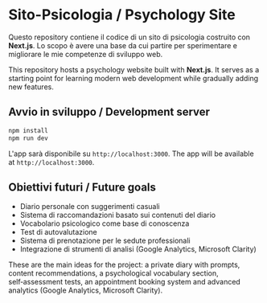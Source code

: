 # Sito-Psicologia / Psychology Site

Questo repository contiene il codice di un sito di psicologia costruito con **Next.js**.
Lo scopo è avere una base da cui partire per sperimentare e migliorare le mie
competenze di sviluppo web.

This repository hosts a psychology website built with **Next.js**. It serves as a
starting point for learning modern web development while gradually adding new
features.

## Avvio in sviluppo / Development server

```bash
npm install
npm run dev
```

L'app sarà disponibile su `http://localhost:3000`.
The app will be available at `http://localhost:3000`.

## Obiettivi futuri / Future goals

- Diario personale con suggerimenti casuali
- Sistema di raccomandazioni basato sui contenuti del diario
- Vocabolario psicologico come base di conoscenza
- Test di autovalutazione
- Sistema di prenotazione per le sedute professionali
- Integrazione di strumenti di analisi (Google Analytics, Microsoft Clarity)

These are the main ideas for the project: a private diary with prompts, content
recommendations, a psychological vocabulary section, self‑assessment tests, an
appointment booking system and advanced analytics (Google Analytics, Microsoft
Clarity).
